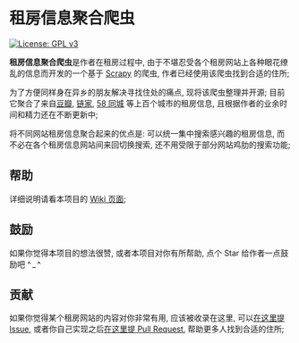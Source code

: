 # 租房信息聚合爬虫

[![License: GPL v3](https://img.shields.io/badge/License-GPL%20v3-blue.svg)](https://www.gnu.org/licenses/gpl-3.0)

**租房信息聚合爬虫**是作者在租房过程中, 由于不堪忍受各个租房网站上各种眼花缭乱的信息而开发的一个基于 [Scrapy](https://scrapy.org) 的爬虫, 作者已经使用该爬虫找到合适的住所; 

为了方便同样身在异乡的朋友解决寻找住处的痛点, 现将该爬虫整理并开源; 目前它聚合了来自[豆瓣](https://www.douban.com), [链家](https://lianjia.com), [58 同城](http://58.com) 等上百个城市的租房信息, 且根据作者的业余时间和精力还在不断更新中; 

将不同网站租房信息聚合起来的优点是: 可以统一集中搜索感兴趣的租房信息, 而不必在各个租房信息网站间来回切换搜索, 还不用受限于部分网站鸡肋的搜索功能;

## 帮助

详细说明请看本项目的 [Wiki 页面](https://github.com/kezhenxu94/house-renting/wiki);

## 鼓励

如果你觉得本项目的想法很赞, 或者本项目对你有所帮助, 点个 Star 给作者一点鼓励吧 ^ _ ^

## 贡献

如果你觉得某个租房网站的内容对你非常有用, 应该被收录在这里, 可以[在这里提 Issue](https://github.com/kezhenxu94/house-renting/issues), 或者你自己实现之后[在这里提 Pull Request](https://github.com/kezhenxu94/house-renting/pulls), 帮助更多人找到合适的住所;
